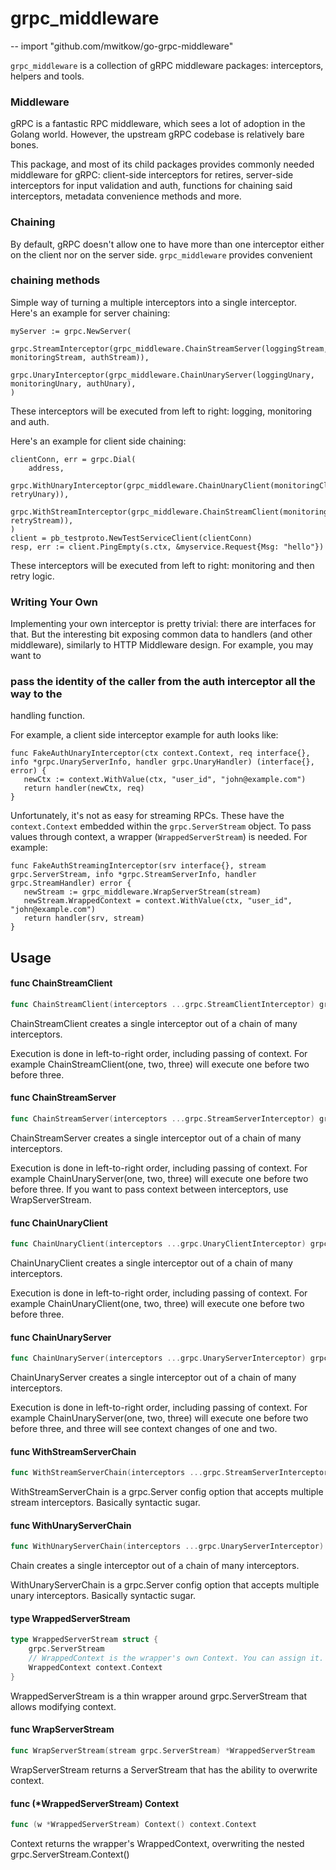 # grpc_middleware
--
    import "github.com/mwitkow/go-grpc-middleware"

`grpc_middleware` is a collection of gRPC middleware packages: interceptors,
helpers and tools.


### Middleware

gRPC is a fantastic RPC middleware, which sees a lot of adoption in the Golang
world. However, the upstream gRPC codebase is relatively bare bones.

This package, and most of its child packages provides commonly needed middleware
for gRPC: client-side interceptors for retires, server-side interceptors for
input validation and auth, functions for chaining said interceptors, metadata
convenience methods and more.


### Chaining

By default, gRPC doesn't allow one to have more than one interceptor either on
the client nor on the server side. `grpc_middleware` provides convenient
### chaining methods

Simple way of turning a multiple interceptors into a single interceptor. Here's
an example for server chaining:

    myServer := grpc.NewServer(
        grpc.StreamInterceptor(grpc_middleware.ChainStreamServer(loggingStream, monitoringStream, authStream)),
        grpc.UnaryInterceptor(grpc_middleware.ChainUnaryServer(loggingUnary, monitoringUnary, authUnary),
    )

These interceptors will be executed from left to right: logging, monitoring and
auth.

Here's an example for client side chaining:

    clientConn, err = grpc.Dial(
        address,
            grpc.WithUnaryInterceptor(grpc_middleware.ChainUnaryClient(monitoringClientUnary, retryUnary)),
            grpc.WithStreamInterceptor(grpc_middleware.ChainStreamClient(monitoringClientStream, retryStream)),
    )
    client = pb_testproto.NewTestServiceClient(clientConn)
    resp, err := client.PingEmpty(s.ctx, &myservice.Request{Msg: "hello"})

These interceptors will be executed from left to right: monitoring and then
retry logic.


### Writing Your Own

Implementing your own interceptor is pretty trivial: there are interfaces for
that. But the interesting bit exposing common data to handlers (and other
middleware), similarly to HTTP Middleware design. For example, you may want to
### pass the identity of the caller from the auth interceptor all the way to the
handling function.

For example, a client side interceptor example for auth looks like:

    func FakeAuthUnaryInterceptor(ctx context.Context, req interface{}, info *grpc.UnaryServerInfo, handler grpc.UnaryHandler) (interface{}, error) {
       newCtx := context.WithValue(ctx, "user_id", "john@example.com")
       return handler(newCtx, req)
    }

Unfortunately, it's not as easy for streaming RPCs. These have the
`context.Context` embedded within the `grpc.ServerStream` object. To pass values
through context, a wrapper (`WrappedServerStream`) is needed. For example:

    func FakeAuthStreamingInterceptor(srv interface{}, stream grpc.ServerStream, info *grpc.StreamServerInfo, handler grpc.StreamHandler) error {
       newStream := grpc_middleware.WrapServerStream(stream)
       newStream.WrappedContext = context.WithValue(ctx, "user_id", "john@example.com")
       return handler(srv, stream)
    }

## Usage

#### func  ChainStreamClient

```go
func ChainStreamClient(interceptors ...grpc.StreamClientInterceptor) grpc.StreamClientInterceptor
```
ChainStreamClient creates a single interceptor out of a chain of many
interceptors.

Execution is done in left-to-right order, including passing of context. For
example ChainStreamClient(one, two, three) will execute one before two before
three.

#### func  ChainStreamServer

```go
func ChainStreamServer(interceptors ...grpc.StreamServerInterceptor) grpc.StreamServerInterceptor
```
ChainStreamServer creates a single interceptor out of a chain of many
interceptors.

Execution is done in left-to-right order, including passing of context. For
example ChainUnaryServer(one, two, three) will execute one before two before
three. If you want to pass context between interceptors, use WrapServerStream.

#### func  ChainUnaryClient

```go
func ChainUnaryClient(interceptors ...grpc.UnaryClientInterceptor) grpc.UnaryClientInterceptor
```
ChainUnaryClient creates a single interceptor out of a chain of many
interceptors.

Execution is done in left-to-right order, including passing of context. For
example ChainUnaryClient(one, two, three) will execute one before two before
three.

#### func  ChainUnaryServer

```go
func ChainUnaryServer(interceptors ...grpc.UnaryServerInterceptor) grpc.UnaryServerInterceptor
```
ChainUnaryServer creates a single interceptor out of a chain of many
interceptors.

Execution is done in left-to-right order, including passing of context. For
example ChainUnaryServer(one, two, three) will execute one before two before
three, and three will see context changes of one and two.

#### func  WithStreamServerChain

```go
func WithStreamServerChain(interceptors ...grpc.StreamServerInterceptor) grpc.ServerOption
```
WithStreamServerChain is a grpc.Server config option that accepts multiple
stream interceptors. Basically syntactic sugar.

#### func  WithUnaryServerChain

```go
func WithUnaryServerChain(interceptors ...grpc.UnaryServerInterceptor) grpc.ServerOption
```
Chain creates a single interceptor out of a chain of many interceptors.

WithUnaryServerChain is a grpc.Server config option that accepts multiple unary
interceptors. Basically syntactic sugar.

#### type WrappedServerStream

```go
type WrappedServerStream struct {
	grpc.ServerStream
	// WrappedContext is the wrapper's own Context. You can assign it.
	WrappedContext context.Context
}
```

WrappedServerStream is a thin wrapper around grpc.ServerStream that allows
modifying context.

#### func  WrapServerStream

```go
func WrapServerStream(stream grpc.ServerStream) *WrappedServerStream
```
WrapServerStream returns a ServerStream that has the ability to overwrite
context.

#### func (*WrappedServerStream) Context

```go
func (w *WrappedServerStream) Context() context.Context
```
Context returns the wrapper's WrappedContext, overwriting the nested
grpc.ServerStream.Context()
